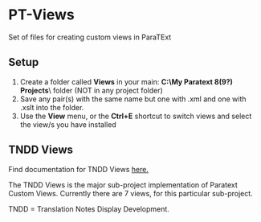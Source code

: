 # PT-Views
Set of files for creating custom views in ParaTExt


## Setup

1. Create a folder called **Views** in your main: **C:\My Paratext 8(9?) Projects**\  folder (NOT in any project folder)
2. Save any pair(s) with the same name but one with .xml and one with .xslt into the folder.
3. Use the **View** menu, or the **Ctrl+E** shortcut to switch views and select the view/s you have installed

## TNDD Views

Find documentation for TNDD Views [here.](TNDD/info.md)

The TNDD Views is the major sub-project implementation of Paratext Custom Views. Currently there are 7 views, for this particular sub-project.

TNDD = Translation Notes Display Development.
